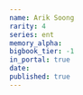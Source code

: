 ```yaml
---
name: Arik Soong
rarity: 4
series: ent
memory_alpha:
bigbook_tier: -1
in_portal: true
date:
published: true
---
```



